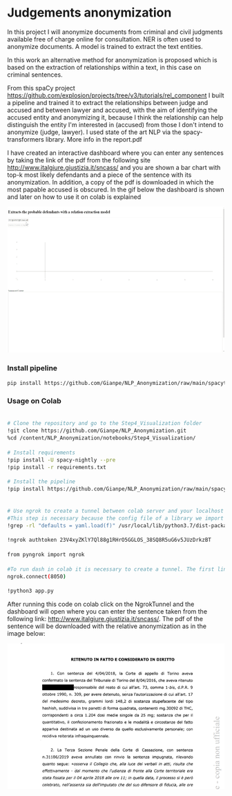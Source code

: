# Judgements anonymization

In this project I will anonymize documents from criminal and civil judgments available free of charge online for consultation.
NER is often used to anonymize documents. A model is trained to extract the text entities.

In this work an alternative method for anonymization is proposed which is based on the extraction of relationships within a text, in this case on criminal sentences.

From this spaCy project https://github.com/explosion/projects/tree/v3/tutorials/rel_component I built a pipeline and trained it to extract the relationships between judge and accused and between lawyer and accused, with the aim of identifying the accused entity and anonymizing it, because I think the relationship can help distinguish the entity I'm interested in (accused) from those I don't intend to anonymize (judge, lawyer). I used state of the art NLP via the spacy-transformers library.  More info in the report.pdf

I have created an interactive dashboard where you can enter any sentences by taking the link of the pdf from the following site http://www.italgiure.giustizia.it/sncass/ and you are shown a bar chart with top-k most likely defendants and a piece of the sentence with its anonymization. In addition, a copy of the pdf is downloaded in which the most papable accused is obscured.
In the gif below the dashboard is shown and later on how to use it on colab is explained


<img src="https://github.com/Gianpe/NLP_Anonymization/blob/main/images/def_extractor2.gif" width="600" height="338"/>

### Install pipeline
```bash
pip install https://github.com/Gianpe/NLP_Anonymization/raw/main/spacytransformers_umberto/package_tar_format/en_relation_def_extraction-0.0.1/dist/en_relation_def_extraction-0.0.1.tar.gz

```
### Usage on Colab

```bash

# Clone the repository and go to the Step4_Visualization folder
!git clone https://github.com/Gianpe/NLP_Anonymization.git
%cd /content/NLP_Anonymization/notebooks/Step4_Visualization/

# Install requirements
!pip install -U spacy-nightly --pre
!pip install -r requirements.txt

# Install the pipeline
!pip install https://github.com/Gianpe/NLP_Anonymization/raw/main/spacytransformers_umberto/package_tar_format/en_relation_def_extraction-0.0.1/dist/en_relation_def_extraction-0.0.1.tar.gz


# Use ngrok to create a tunnel between colab server and your localhost
#This step is necessary because the config file of a library we import is not updated and it brings to error. 
!grep -rl "defaults = yaml.load(f)" /usr/local/lib/python3.7/dist-packages/distributed/config.py | xargs sed -i 's/defaults = yaml.load(f)/defaults = yaml.load(f, Loader=yaml.FullLoader)/g'

!ngrok authtoken 23V4xyZKlY7Ql88g1RHrO5GGLOS_38SQ8R5uG6v5JUzDrkzBT

from pyngrok import ngrok

#To run dash in colab it is necessary to create a tunnel. The first link will be the one to use to see the dashboards
ngrok.connect(8050)

!python3 app.py
```
After running this code on colab click on the NgrokTunnel and the dashboard will open where you can enter the sentence taken from the following link: http://www.italgiure.giustizia.it/sncass/.
The pdf of the sentence will be downloaded with the relative anonymization as in the image below:

<img src="https://github.com/Gianpe/NLP_Anonymization/blob/main/images/anon_sent.PNG" width="600" height="338"/>
